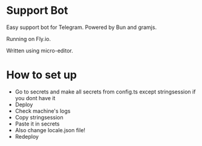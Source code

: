 # Support Bot

Easy support bot for Telegram. Powered by Bun and gramjs.

Running on Fly.io.

Written using micro-editor.


# How to set up

- Go to secrets and make all secrets from config.ts except stringsession if you dont have it
- Deploy
- Check machine's logs
- Copy stringsession
- Paste it in secrets
- Also change locale.json file!
- Redeploy
